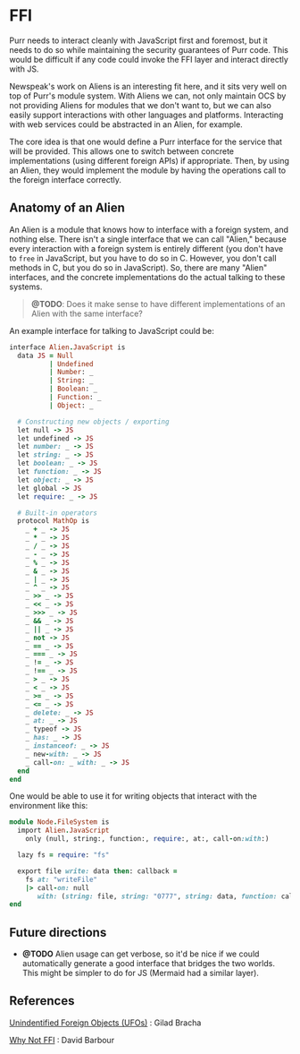 FFI
===

Purr needs to interact cleanly with JavaScript first and foremost, but
it needs to do so while maintaining the security guarantees of Purr
code. This would be difficult if any code could invoke the FFI layer and
interact directly with JS.

Newspeak's work on Aliens is an interesting fit here, and it sits very
well on top of Purr's module system. With Aliens we can, not only
maintain OCS by not providing Aliens for modules that we don't want to,
but we can also easily support interactions with other languages and
platforms. Interacting with web services could be abstracted in an
Alien, for example.

The core idea is that one would define a Purr interface for the service
that will be provided. This allows one to switch between concrete
implementations (using different foreign APIs) if appropriate. Then, by
using an Alien, they would implement the module by having the operations
call to the foreign interface correctly.


## Anatomy of an Alien

An Alien is a module that knows how to interface with a foreign
system, and nothing else. There isn't a single interface that we can
call "Alien," because every interaction with a foreign system is
entirely different (you don't have to `free` in JavaScript, but you have
to do so in C. However, you don't call methods in C, but you do so in
JavaScript). So, there are many "Alien" interfaces, and the concrete
implementations do the actual talking to these systems.

> **@TODO**:
> Does it make sense to have different implementations of an
> Alien with the same interface?

An example interface for talking to JavaScript could be:

```ruby
interface Alien.JavaScript is
  data JS = Null
          | Undefined
          | Number: _
          | String: _
          | Boolean: _
          | Function: _
          | Object: _

  # Constructing new objects / exporting
  let null -> JS
  let undefined -> JS
  let number: _ -> JS
  let string: _ -> JS
  let boolean: _ -> JS
  let function: _ -> JS
  let object: _ -> JS
  let global -> JS
  let require: _ -> JS

  # Built-in operators
  protocol MathOp is
    _ + _ -> JS
    _ * _ -> JS
    _ / _ -> JS
    _ - _ -> JS
    _ % _ -> JS
    _ & _ -> JS
    _ | _ -> JS
    _ ^ _ -> JS
    _ >> _ -> JS
    _ << _ -> JS
    _ >>> _ -> JS
    _ && _ -> JS
    _ || _ -> JS
    _ not -> JS
    _ == _ -> JS
    _ === _ -> JS
    _ != _ -> JS
    _ !== _ -> JS
    _ > _ -> JS
    _ < _ -> JS
    _ >= _ -> JS
    _ <= _ -> JS
    _ delete: _ -> JS
    _ at: _ -> JS
    _ typeof -> JS
    _ has: _ -> JS
    _ instanceof: _ -> JS
    _ new-with: _ -> JS
    _ call-on: _ with: _ -> JS
  end
end
```

One would be able to use it for writing objects that interact with the
environment like this:

```ruby
module Node.FileSystem is
  import Alien.JavaScript
    only (null, string:, function:, require:, at:, call-on:with:)

  lazy fs = require: "fs"

  export file write: data then: callback =
    fs at: "writeFile"
    |> call-on: null
       with: (string: file, string: "0777", string: data, function: callback)
end
```


## Future directions

- **@TODO** Alien usage can get verbose, so it'd be nice if we could
  automatically generate a good interface that bridges the two
  worlds. This might be simpler to do for JS (Mermaid had a similar
  layer).
  



## References

[Unindentified Foreign Objects (UFOs)](http://gbracha.blogspot.com.br/2008/12/unidentified-foreign-objects-ufos.html)
: Gilad Bracha

[Why Not FFI](https://awelonblue.wordpress.com/2013/04/16/why-not-ffi/)
: David Barbour

<!--
Local Variables:
ispell-dictionary: british
fill-column: 72
End:
-->
